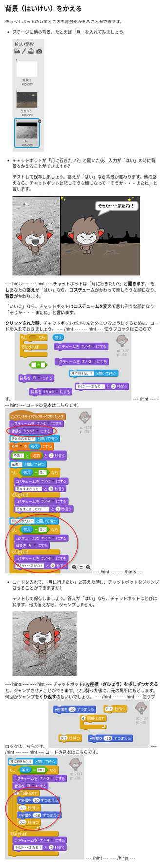 ## 背景（はいけい）をかえる

チャットボットのいるところの背景をかえることができます。

+ ステージに他の背景、たとえば「月」を入れてみましょう。
    
    ![「月」を背景に入れる](images/chatbot-moon.png)

+ チャットボットが「月に行きたい?」と聞いた後、入力が「はい」の時に背景をかえることができますか?
    
    テストして保存しましょう。答えが「はい」なら背景が変わります。他の答えなら、チャットボットは悲しそうな顔になって「そうか・・・またね」と言います。
    
    ![背景をかえる](images/chatbot-backdrop-test.png)

\--- hints \--- \--- hint \--- チャットボットは「月に行きたい?」と**聞きます**。 **もし**あなたの**答え**が「はい」なら、**コスチューム**がかわって楽しそうな顔になり、**背景**がかわります。

「いいえ」なら、チャットボットは**コスチュームを変えて**悲しそうな顔になり「そうか・・・またね」と**言います**。

**クリックされた時**、チャットボットがきちんと外にいるようにするために、コードを入れておきましょう。 \--- /hint \--- \--- hint \--- 使うブロックはこちらです。 ![Blocks for changing the backdrop](images/chatbot-backdrop-blocks.png) \--- /hint \--- \--- hint \--- コードの見本はこちらです。 ![Code for changing the backdrop](images/chatbot-backdrop-code.png) \--- /hint \--- \--- /hints \---

+ コードを入れて、「月に行きたい」と答えた時に、チャットボットをジャンプさせることができますか?
    
    テストして保存しましょう。答えが「はい」なら、チャットボットはとびはねます。他の答えなら、ジャンプしません。
    
    ![チャットボットをジャンプさせる](images/chatbot-jump-test.png)

\--- hints \--- \--- hint \--- チャットボットの**y座標（ざひょう）**を少しずつ**かえる**と、ジャンプさせることができます。少し**待った**後に、元の場所にもどします。 何回かジャンプを**くり返す**のもいいでしょう。 \--- /hint \--- \--- hint \--- 使うブロックはこちらです。 ![Blocks for a jumping ChatBot](images/chatbot-jump-blocks.png) \--- /hint \--- \--- hint \--- コードの見本はこちらです。 ![Code for a jumping ChatBot](images/chatbot-jump-code.png) \--- /hint \--- \--- /hints \---